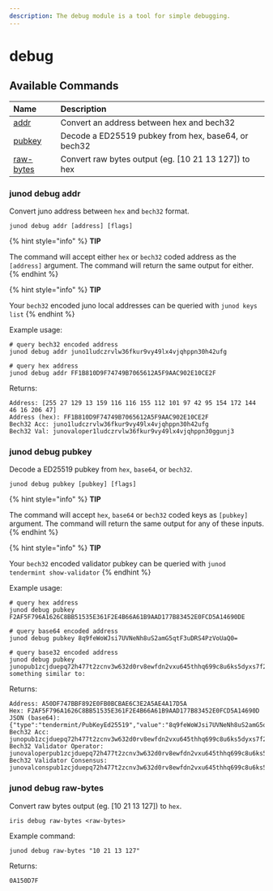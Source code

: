 ```yaml
---
description: The debug module is a tool for simple debugging.
---
```


# debug

## Available Commands

| Name | Description |
| :--- | :--- |
| [addr](cli-debug.md#junod-debug-addr) | Convert an address between hex and bech32 |
| [pubkey](cli-debug.md#junod-debug-pubkey) | Decode a ED25519 pubkey from hex, base64, or bech32 |
| [raw-bytes](cli-debug.md#junod-debug-raw-bytes) | Convert raw bytes output \(eg. \[10 21 13 127\]\) to hex |

### junod debug addr

Convert juno address between `hex` and `bech32` format.

```text
junod debug addr [address] [flags]
```

{% hint style="info" %}
**TIP**

The command will accept either `hex` or `bech32` coded address as the `[address]` argument. The command will return the same output for either.
{% endhint %}

{% hint style="info" %}
**TIP**

Your `bech32` encoded juno local addresses can be queried with `junod keys list` 
{% endhint %}

Example usage:

```text
# query bech32 encoded address
junod debug addr juno1ludczrvlw36fkur9vy49lx4vjqhppn30h42ufg

# query hex address
junod debug addr FF1B810D9F74749B7065612A5F9AAC902E10CE2F
```

Returns:

```text
Address: [255 27 129 13 159 116 116 155 112 101 97 42 95 154 172 144 46 16 206 47]
Address (hex): FF1B810D9F74749B7065612A5F9AAC902E10CE2F
Bech32 Acc: juno1ludczrvlw36fkur9vy49lx4vjqhppn30h42ufg
Bech32 Val: junovaloper1ludczrvlw36fkur9vy49lx4vjqhppn30ggunj3
```

### junod debug pubkey

Decode a ED25519 pubkey from `hex`, `base64`, or `bech32`.

```text
junod debug pubkey [pubkey] [flags]
```

{% hint style="info" %}
**TIP**

The command will accept `hex`, `base64` or `bech32` coded keys as `[pubkey]` argument. The command will return the same output for any of these inputs.
{% endhint %}

{% hint style="info" %}
**TIP**

Your `bech32` encoded validator pubkey can be queried with `junod tendermint show-validator`
{% endhint %}

Example usage:

```text
# query hex address
junod debug pubkey F2AF5F796A1626C8BB51535E361F2E4B66A61B9AAD177B83452E0FCD5A14690DE

# query base64 encoded address
junod debug pubkey 8q9feWoWJsi7UVNeNh8uS2amG5qtF3uDRS4PzVoUaQ0=

# query base32 encoded address
junod debug pubkey junopub1zcjduepq72h477t2zcnv3w632d0rv8ewfdn2vxu645thhq699c8u6ks5dyxs7f2qt6Returns something similar to:
```

Returns:

```text
Address: A50DF747BBF892E0FB0BCBAE6C3E2A5AE4A17D5A
Hex: F2AF5F796A1626C8BB51535E361F2E4B66A61B9AAD177B83452E0FCD5A14690D
JSON (base64): {"type":"tendermint/PubKeyEd25519","value":"8q9feWoWJsi7UVNeNh8uS2amG5qtF3uDRS4PzVoUaQ0="}
Bech32 Acc: junopub1zcjduepq72h477t2zcnv3w632d0rv8ewfdn2vxu645thhq699c8u6ks5dyxs7f2qt6
Bech32 Validator Operator: junovaloperpub1zcjduepq72h477t2zcnv3w632d0rv8ewfdn2vxu645thhq699c8u6ks5dyxssaf8x6
Bech32 Validator Consensus: junovalconspub1zcjduepq72h477t2zcnv3w632d0rv8ewfdn2vxu645thhq699c8u6ks5dyxsahwpfj
```

### junod debug raw-bytes

Convert raw bytes output \(eg. \[10 21 13 127\]\) to `hex`.

```text
iris debug raw-bytes <raw-bytes>
```

Example command:

```text
junod debug raw-bytes "10 21 13 127"
```

Returns:

```text
0A150D7F
```

